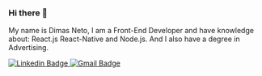 ### Hi there 👋

My name is Dimas Neto, I am a Front-End Developer and have knowledge about: React.js React-Native and Node.js.
And I also have a degree in Advertising.

</a>
<a href="https://www.linkedin.com/in/dimas-neto-136aa91a5/"><img alt="Linkedin Badge" src="https://img.shields.io/badge/-Dimas%20Neto-6633cc?style=flat-square&logo=Linkedin&logoColor=white&link=https://www.linkedin.com/in/dimas-neto-136aa91a5/"/>
</a>
<a href="mailto:dimas_fcn@outlook.com"><img alt="Gmail Badge" src="https://img.shields.io/badge/-dimas_fcn@outlook.com-6633cc?style=flat-square&logo=Gmail&logoColor=white&link=mailto:dimas_fcn@outlook.com"/></a>
